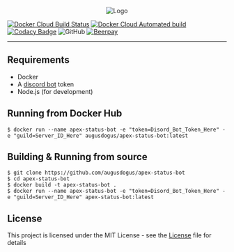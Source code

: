 <p align="center">
<img src="https://i.imgur.com/CKAla4P.png" alt="Logo">
</p>

[![Docker Cloud Build Status](https://img.shields.io/docker/cloud/build/augusdogus/apex-status-bot)](https://hub.docker.com/r/augusdogus/apex-status-bot)
[![Docker Cloud Automated build](https://img.shields.io/docker/cloud/automated/augusdogus/apex-status-bot)](https://hub.docker.com/r/augusdogus/apex-status-bot/builds)
[![Codacy Badge](https://api.codacy.com/project/badge/Grade/87a584f2c80e441c8865557610145512)](https://www.codacy.com/manual/AugusDogus/apex-status-bot?utm_source=github.com&amp;utm_medium=referral&amp;utm_content=AugusDogus/apex-status-bot&amp;utm_campaign=Badge_Grade) 
![GitHub](https://img.shields.io/github/license/AugusDogus/apex-status-bot?color=blue) 
[![Beerpay](https://img.shields.io/beerpay/AugusDogus/apex-status-bot)](https://beerpay.io/AugusDogus/apex-status-bot)
* * *

## Requirements

-   Docker
-   A [discord bot](https://discordapp.com/developers/applications/) token
-   Node.js (for development)

## Running from Docker Hub

    $ docker run --name apex-status-bot -e "token=Disord_Bot_Token_Here" -e "guild=Server_ID_Here" augusdogus/apex-status-bot:latest

## Building & Running from source

    $ git clone https://github.com/augusdogus/apex-status-bot
    $ cd apex-status-bot
    $ docker build -t apex-status-bot .
    $ docker run --name apex-status-bot -e "token=Disord_Bot_Token_Here" -e "guild=Server_ID_Here" apex-status-bot:latest

## License

This project is licensed under the MIT License - see the [License](License) file for details
